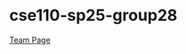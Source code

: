# cse110-sp25-group28

[Team Page](https://github.com/cse110-sp25-group28/cse110-sp25-group28/blob/main/admin/team)
